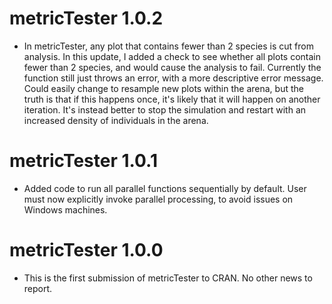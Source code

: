 # metricTester 1.0.2

* In metricTester, any plot that contains fewer than 2 species is cut from analysis. In this update, I added a check to see whether all plots contain fewer than 2 species, and would cause the analysis to fail. Currently the function still just throws an error, with a more descriptive error message. Could easily change to resample new plots within the arena, but the truth is that if this happens once, it's likely that it will happen on another iteration. It's instead better to stop the simulation and restart with an increased density of individuals in the arena.

# metricTester 1.0.1

* Added code to run all parallel functions sequentially by default. User must now explicitly invoke parallel processing, to avoid issues on Windows machines.

# metricTester 1.0.0

* This is the first submission of metricTester to CRAN. No other news to report.